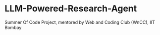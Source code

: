 # LLM-Powered-Research-Agent
Summer Of Code Project, mentored by Web and Coding Club (WnCC), IIT Bombay
